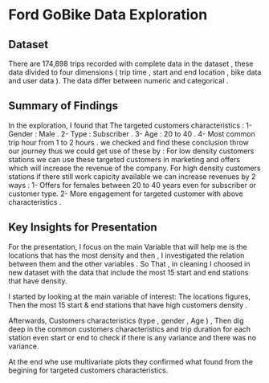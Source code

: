 # Ford GoBike Data Exploration

## Dataset

There are 174,898 trips recorded with complete data in the dataset , 
these data divided to four dimensions ( trip time , start and end location , bike data and user data ). 
The data differ between numeric and categorical .


## Summary of Findings

In the exploration, I found that The targeted customers characteristics : 
1- Gender : Male .
2- Type : Subscriber . 
3- Age : 20 to 40 .
4- Most common trip hour from 1 to 2 hours .
we checked and find these conclusion throw our journey thus we could get use of these by :
For low density customers stations we can use these targeted customers in marketing
and offers which will increase the revenue of the company. 
For high density customers stations if there still work capicity available
we can increase revenues by 2 ways :
1- Offers for females between 20 to 40 years even for subscriber or customer type.
2- More engagement for targeted customer with above characteristics . 


## Key Insights for Presentation

For the presentation, I focus on the main Variable that will help me
is the locations that has the most density and then ,
I investigated the relation between them and the other variables .
So That , in cleaning I choosed in new dataset with the data that include
the most 15 start and end stations that have density.

I started by looking at the main variable of interest: The locations figures,
Then the most 15 start & end stations that have high customers density .

Afterwards, Customers characteristics (type , gender , Age ) , 
Then dig deep in the common customers characteristics and 
trip duration for each station even start or end to check 
if there is any variance and there was no variance.

At the end whe use multivariate plots they confirmed what found from 
the begining for targeted customers characteristics.

